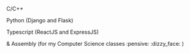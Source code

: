 <p>C/C++</p>
<p> Python (Django and Flask)</p>
<p> Typescript (ReactJS and ExpressJS)</p>
<p> & Assembly (for my Computer Science classes :pensive: :dizzy_face: )</p>

